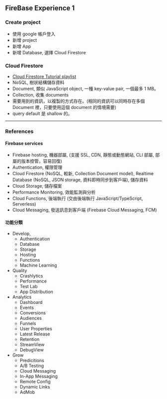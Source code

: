 ## FireBase Experience 1

### Create project

- 使用 google 帳戶登入
- 新增 project
- 新增 App
- 新增 Database, 選擇 Cloud Firestore

### Cloud Firestore

- [Cloud Firestore Tutorial playlist](https://www.youtube.com/playlist?list=PLl-K7zZEsYLluG5MCVEzXAQ7ACZBCuZgZ)
- NoSQL, 樹狀結構儲存資料
- Document, 類似 JavaScript object, 一種 key-value pair, 一個最多 1 MB。
- Collection, 收集 documents
- 需要用到的資訊，以複製的方式存在。(相同的資訊可以同時存在多個 Document 裡，只要使用這個 document 的情境需要)
- query default 是 shallow 的。

---

### References

#### Firebase services

- Firebase hosting, 機器部屬, (支援 SSL, CDN, 靜態或動態網站, CLI 部屬, 部屬的版本控管，容易回復)
- Authentication, 權限管理
- Cloud Firestore (NoSQL, 較新, Collection Document model), Realtime Database (NoSQL, JSON storage, 資料即時同步到客戶端), 儲存資料
- Cloud Storage, 儲存檔案
- Performance Monitoring, 效能監測與分析
- Cloud Functions, 後端執行 (交由後端執行 JavaScript/TypeScript, Serverless)
- Cloud Messaging, 發送訊息到客戶端 (Firebase Cloud Messaging, FCM)

#### 功能分類

- Develop,
  - Authentication
  - Database
  - Storage
  - Hosting
  - Functions
  - Machine Learning
- Quality
  - Crashlytics
  - Performance
  - Test Lab
  - App Distribution
- Analytics
  - Dashboard
  - Events
  - Conversions
  - Audiences
  - Funnels
  - User Properties
  - Latest Release
  - Retention
  - StreamView
  - DebugView
- Grow
  - Predicitions
  - A/B Testing
  - Cloud Messaging
  - In-App Messaging
  - Remote Config
  - Dynamic Links
  - AdMob
